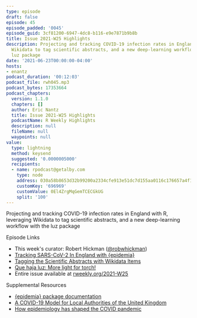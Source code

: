 ```yaml
---
type: episode
draft: false
episode: 45
episode_padded: '0045'
episode_guid: 3cf81200-6947-4dc8-b116-e9e7871b9b8b
title: Issue 2021-W25 Highlights
description: Projecting and tracking COVID-19 infection rates in England with R, leveraging
  Wikidata to tag scientific abstracts, and a new deep-learning workflow with the
  luz package
date: '2021-06-23T00:00:00-04:00'
hosts:
- enantz
podcast_duration: '00:12:03'
podcast_file: rwh045.mp3
podcast_bytes: 17353664
podcast_chapters:
  version: 1.1.0
  chapters: []
  author: Eric Nantz
  title: Issue 2021-W25 Highlights
  podcastName: R Weekly Highlights
  description: null
  fileName: null
  waypoints: null
value:
  type: lightning
  method: keysend
  suggested: '0.0000005000'
  recipients:
  - name: rpodcast@getalby.com
    type: node
    address: 030a58b8653d32b99200a2334cfe913e51dc7d155aa0116c176657a4f1722677a3
    customKey: '696969'
    customValue: 0El4ZrgMqGemTCECGkUG
    split: '100'
---
```

Projecting and tracking COVID-19 infection rates in England with R, leveraging Wikidata to tag scientific abstracts, and a new deep-learning workflow with the luz package

Episode Links

-   This week's curator: Robert Hickman (<a href="https://twitter.com/robwhickman" rel="nofollow">@robwhickman</a>)
-   <a href="https://imperialcollegelondon.github.io/epidemia/articles/multiple-obs.html" rel="nofollow">Tracking SARS-CoV-2 In England with {epidemia}</a>
-   <a href="https://dwayzer.netlify.app/posts/2021-06-15-tagging-the-abstracts-with-wikidata-items" rel="nofollow">Tagging the Scientific Abstracts with Wikidata Items</a>
-   <a href="https://blogs.rstudio.com/tensorflow/posts/2021-06-17-luz" rel="nofollow">Que haja luz: More light for torch!</a>
-   Entire issue available at <a href="https://rweekly.org/2021-W25.html" rel="nofollow">rweekly.org/2021-W25</a>

Supplemental Resources

-   <a href="https://imperialcollegelondon.github.io/epidemia/index.html" rel="nofollow">{epidemia} package documentation</a>
-   <a href="https://rss.org.uk/RSS/media/File-library/News/2021/MishraScott.pdf" rel="nofollow">A COVID-19 Model for Local Authorities of the United Kingdom</a>
-   <a href="https://www.nature.com/articles/d41586-021-00183-z" rel="nofollow">How epidemiology has shaped the COVID pandemic</a>
